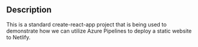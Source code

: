 ## Description

This is a standard create-react-app project that is being used to demonstrate how we can utilize Azure Pipelines to deploy a static website to Netlify.
